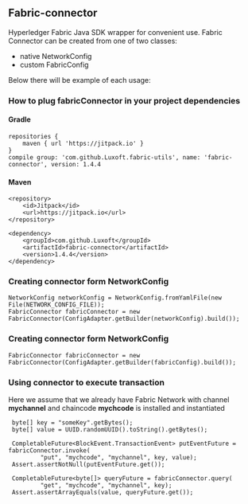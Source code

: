 ## Fabric-connector

Hyperledger Fabric Java SDK wrapper for convenient use. Fabric Connector can be created from one of two classes:
- native NetworkConfig
- custom FabricConfig

Below there will be example of each usage:


### How to plug fabricConnector in your project dependencies

#### Gradle
```
repositories { 
    maven { url 'https://jitpack.io' }
}
compile group: 'com.github.Luxoft.fabric-utils', name: 'fabric-connector', version: 1.4.4
```
#### Maven
```
<repository>
    <id>Jitpack</id>
    <url>https://jitpack.io</url>
</repository>

<dependency>
    <groupId>com.github.Luxoft</groupId>
    <artifactId>fabric-connector</artifactId>
    <version>1.4.4</version>
</dependency>
```

### Creating connector form NetworkConfig

```
NetworkConfig networkConfig = NetworkConfig.fromYamlFile(new File(NETWORK_CONFIG_FILE));
FabricConnector fabricConnector = new FabricConnector(ConfigAdapter.getBuilder(networkConfig).build());        
```

### Creating connector form NetworkConfig
```
FabricConnector fabricConnector = new FabricConnector(ConfigAdapter.getBuilder(fabricConfig).build());
```  

### Using connector to execute transaction
Here we assume that we already have Fabric Network with channel **mychannel** and chaincode **mychcode** is installed and instantiated 
```
 byte[] key = "someKey".getBytes();
 byte[] value = UUID.randomUUID().toString().getBytes();

 CompletableFuture<BlockEvent.TransactionEvent> putEventFuture = fabricConnector.invoke(
         "put", "mychcode", "mychannel", key, value);
 Assert.assertNotNull(putEventFuture.get());

 CompletableFuture<byte[]> queryFuture = fabricConnector.query(
         "get", "mychcode", "mychannel", key);
 Assert.assertArrayEquals(value, queryFuture.get());   
```